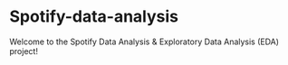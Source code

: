 # Spotify-data-analysis
Welcome to the Spotify Data Analysis &amp; Exploratory Data Analysis (EDA) project! 
